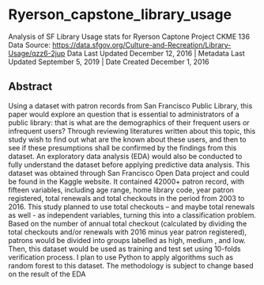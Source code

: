 # Ryerson_capstone_library_usage
Analysis of SF Library Usage stats for Ryerson Captone Project CKME 136
Data Source: 
https://data.sfgov.org/Culture-and-Recreation/Library-Usage/qzz6-2jup
Data Last Updated December 12, 2016 | Metadata Last Updated September 5, 2019 | Date Created December 1, 2016

## Abstract 
Using a dataset with patron records from San Francisco Public Library, this paper would explore
an question that is essential to administrators of a public library: that is what are the demographics of
their frequent users or infrequent users? Through reviewing literatures written about this topic, this
study wish to find out what are the known about these users, and then to see if these presumptions
shall be confirmed by the findings from this dataset. An exploratory data analysis (EDA) would also be
conducted to fully understand the dataset before applying predictive data analysis.
This dataset was obtained through San Francisco Open Data project and could be found in the
Kaggle website. It contained 42000+ patron record, with fifteen variables, including age range, home
library code, year patron registered, total renewals and total checkouts in the period from 2003 to 2016.
This study planned to use total checkouts – and maybe total renewals as well - as independent variables,
turning this into a classification problem. Based on the number of annual total checkout (calculated by
dividing the total checkouts and/or renewals with 2016 minus year patron registered), patrons would be
divided into groups labelled as high, medium , and low. Then, this dataset would be used as training and
test set using 10-folds verification process. I plan to use Python to apply algorithms such as random
forest to this dataset. The methodology is subject to change based on the result of the EDA



